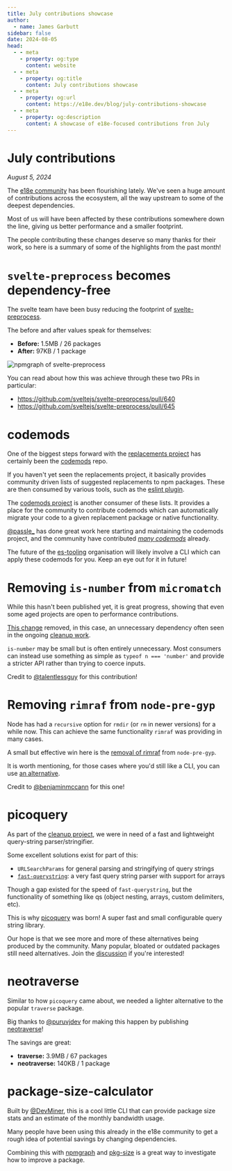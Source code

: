 ```yaml
---
title: July contributions showcase
author:
  - name: James Garbutt
sidebar: false
date: 2024-08-05
head:
  - - meta
    - property: og:type
      content: website
  - - meta
    - property: og:title
      content: July contributions showcase
  - - meta
    - property: og:url
      content: https://e18e.dev/blog/july-contributions-showcase
  - - meta
    - property: og:description
      content: A showcase of e18e-focused contributions fron July
---
```


# July contributions

_August 5, 2024_

The [e18e community](https://chat.e18e.dev) has been flourishing lately. We've seen a huge amount of contributions across the ecosystem, all the way upstream to some of the deepest dependencies.

Most of us will have been affected by these contributions somewhere down the line, giving us better performance and a smaller footprint.

The people contributing these changes deserve so many thanks for their work, so here is a summary of some of the highlights from the past month!

# `svelte-preprocess` becomes dependency-free

The svelte team have been busy reducing the footprint of [svelte-preprocess](https://github.com/sveltejs/svelte-preprocess).

The before and after values speak for themselves:

- **Before:** 1.5MB / 26 packages
- **After:** 97KB / 1 package

![npmgraph of svelte-preprocess](https://pbs.twimg.com/media/GSDjnNjboAAnrc5?format=jpg&name=4096x4096)

You can read about how this was achieve through these two PRs in particular:

- https://github.com/sveltejs/svelte-preprocess/pull/640
- https://github.com/sveltejs/svelte-preprocess/pull/645

# codemods

One of the biggest steps forward with the [replacements project](https://github.com/es-tooling/module-replacements) has certainly been the [codemods](https://github.com/es-tooling/module-replacements-codemods) repo.

If you haven't yet seen the replacements project, it basically provides community driven lists of suggested replacements to npm packages. These are then consumed by various tools, such as the [eslint plugin](https://github.com/es-tooling/eslint-plugin-depend).

The [codemods project](https://github.com/es-tooling/module-replacements-codemods/) is another consumer of these lists. It provides a place for the community to contribute codemods which can automatically migrate your code to a given replacement package or native functionality.

[@passle_](https://x.com/passle_) has done great work here starting and maintaining the codemods project, and the community have contributed [_many codemods_](https://github.com/es-tooling/module-replacements-codemods/) already.

The future of the [es-tooling](https://github.com/es-tooling) organisation will likely involve a CLI which can apply these codemods for you. Keep an eye out for it in future!

# Removing `is-number` from `micromatch`

While this hasn't been published yet, it is great progress, showing that even some aged projects are open to performance contributions.

[This change](https://github.com/micromatch/to-regex-range/pull/17) removed, in this case, an unnecessary dependency often seen in the ongoing [cleanup work](https://github.com/es-tooling/ecosystem-cleanup/issues).

`is-number` may be small but is often entirely unnecessary. Most consumers can instead use something as simple as `typeof n === 'number'` and provide a stricter API rather than trying to coerce inputs.

Credit to [@talentlessguy](https://github.com/talentlessguy) for this contribution!

# Removing `rimraf` from `node-pre-gyp`

Node has had a `recursive` option for `rmdir` (or `rm` in newer versions) for a while now. This can achieve the same functionality `rimraf` was providing in many cases.

A small but effective win here is the [removal of rimraf](https://github.com/mapbox/node-pre-gyp/pull/720) from `node-pre-gyp`.

It is worth mentioning, for those cases where you'd still like a CLI, you can use [an alternative](https://github.com/es-tooling/module-replacements/blob/main/docs/modules/rimraf.md).

Credit to [@benjaminmccann](https://x.com/benjaminmccann) for this one!

# picoquery

As part of the [cleanup project](https://github.com/es-tooling/ecosystem-cleanup), we were in need of a fast and lightweight query-string parser/stringifier.

Some excellent solutions exist for part of this:

- `URLSearchParams` for general parsing and stringifying of query strings
- [`fast-querystring`](https://github.com/anonrig/fast-querystring): a very fast query string parser with support for arrays

Though a gap existed for the speed of `fast-querystring`, but the functionality of something like qs (object nesting, arrays, custom delimiters, etc).

This is why [picoquery](https://github.com/43081j/picoquery) was born! A super fast and small configurable query string library.

Our hope is that we see more and more of these alternatives being produced by the community. Many popular, bloated or outdated packages still need alternatives. Join the [discussion](https://chat.e18e.dev) if you're interested!

# neotraverse

Similar to how `picoquery` came about, we needed a lighter alternative to the popular `traverse` package.

Big thanks to [@puruvjdev](https://x.com/puruvjdev) for making this happen by publishing [neotraverse](https://github.com/PuruVJ/neotraverse)!

The savings are great:

- **traverse:** 3.9MB / 67 packages
- **neotraverse:** 140KB / 1 package

# package-size-calculator

Built by [@DevMiner](https://github.com/TheDevMinerTV), this is a cool little CLI that can provide package size stats and an estimate of the monthly bandwidth usage.

Many people have been using this already in the e18e community to get a rough idea of potential savings by changing dependencies.

Combining this with [npmgraph](https://npmgraph.js.org/) and [pkg-size](https://pkg-size.dev/) is a great way to investigate how to improve a package.
